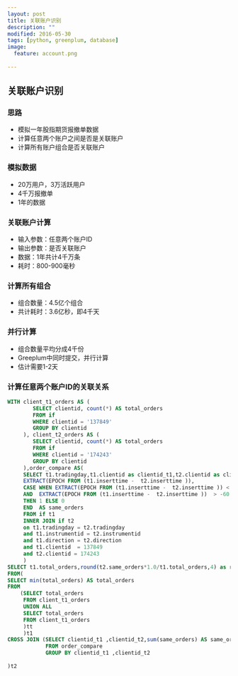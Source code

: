 ```yaml
---
layout: post
title: 关联账户识别
description: ""
modified: 2016-05-30
tags: [python, greenplum, database]
image:
  feature: account.png
  
---
```


## 关联账户识别

### 思路

- 模拟一年股指期货报撤单数据
- 计算任意两个账户之间是否是关联账户
- 计算所有账户组合是否关联账户


### 模拟数据

- 20万用户，3万活跃用户
- 4千万报撤单
- 1年的数据

### 关联账户计算

- 输入参数：任意两个账户ID
- 输出参数：是否关联账户
- 数据：1年共计4千万条
- 耗时：800-900毫秒


### 计算所有组合

- 组合数量：4.5亿个组合
- 共计耗时：3.6亿秒，即4千天

### 并行计算

- 组合数量平均分成4千份
- Greeplum中同时提交，并行计算
- 估计需要1-2天

### 计算任意两个账户ID的关联关系
~~~sql
WITH client_t1_orders AS (
        SELECT clientid, count(*) AS total_orders
        FROM if
        WHERE clientid = '137849'
        GROUP BY clientid
     ), client_t2_orders AS (
        SELECT clientid, count(*) AS total_orders
        FROM if
        WHERE clientid = '174243'
        GROUP BY clientid
     ),order_compare AS(
     SELECT t1.tradingday,t1.clientid as clientid_t1,t2.clientid as clientid_t2,
     EXTRACT(EPOCH FROM (t1.inserttime -  t2.inserttime )),
     CASE WHEN EXTRACT(EPOCH FROM (t1.inserttime -  t2.inserttime )) < 60
     AND  EXTRACT(EPOCH FROM (t1.inserttime -  t2.inserttime ))  > -60
     THEN 1 ELSE 0 
     END  AS same_orders
     FROM if t1
     INNER JOIN if t2
     on t1.tradingday = t2.tradingday 
     and t1.instrumentid = t2.instrumentid
     and t1.direction = t2.direction 
     and t1.clientid  = 137849
     and t2.clientid = 174243
     )
SELECT t1.total_orders,round(t2.same_orders*1.0/t1.total_orders,4) as rate
FROM(
SELECT min(total_orders) AS total_orders
FROM
    (SELECT total_orders
     FROM client_t1_orders
     UNION ALL 
     SELECT total_orders
     FROM client_t1_orders
     )tt
     )t1
CROSS JOIN (SELECT clientid_t1 ,clientid_t2,sum(same_orders) AS same_orders
            FROM order_compare 
            GROUP BY clientid_t1 ,clientid_t2
  
)t2

~~~